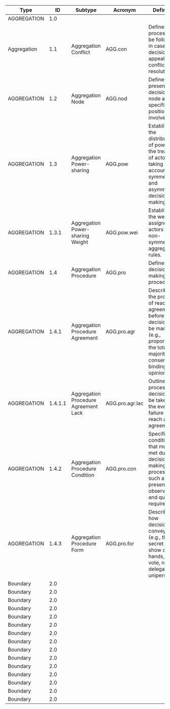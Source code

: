 | Type        | ID   | Subtype     | Acronym | Definition                                                                 |
|-------------|------|-------------|---------|-----------------------------------------------------------------------------|
| AGGREGATION |  1.0|     |      |   |
| Aggregation |  1.1|  Aggregation Conflict        | AGG.con     | Defines the processes to be followed in cases of decision appeals or conflict resolution.  |
| AGGREGATION |  1.2|   Aggregation Node  |   AGG.nod   | Defines the presence of a decision node and specifies the positions involved in it.   |
| AGGREGATION |  1.3|  Aggregation Power-sharing    |  AGG.pow    | Establishes the distribution of power and the treatment of actors, taking into account both symmetry and asymmetry in decision-making.  |
| AGGREGATION |  1.3.1| Aggregation Power-sharing  Weight    | AGG.pow.wei     | Establishes the weighting assigned to actors in non-symmetric aggregation rules.  |
| AGGREGATION |  1.4| Aggregation Procedure     |   AGG.pro   | Defines the decision-making procedure.  |
| AGGREGATION |  1.4.1|  Aggregation Procedure Agreement   |   AGG.pro.agr   | Describes the process of reaching agreement before a decision can be made (e.g., proportion of the total, majority, consensus, binding opinions) |
| AGGREGATION |  1.4.1.1|   Aggregation Procedure Agreement Lack  | AGG.pro.agr.lac     | Outlines the process or decision to be taken in the event of a failure to reach an agreement.  |
| AGGREGATION |  1.4.2|    Aggregation Procedure Condition   |   AGG.pro.con   | Specifies the conditions that must be met during decision-making processes, such as the presence of observers and quorum requirements.   |
| AGGREGATION |  1.4.3|  Aggregation Procedure Form   |  AGG.pro.for     | Describes how decisions are conveyed (e.g., through secret vote, show of hands, voice vote, non-delegable, unipersonal).   |
| Boundary  |  2.0|     |      |   |
| Boundary  |  2.0|     |      |   |
| Boundary  |  2.0|     |      |   |
| Boundary  |  2.0|     |      |   |
| Boundary  |  2.0|     |      |   |
| Boundary  |  2.0|     |      |   |
| Boundary  |  2.0|     |      |   |
| Boundary  |  2.0|     |      |   |
| Boundary  |  2.0|     |      |   |
| Boundary  |  2.0|     |      |   |
| Boundary  |  2.0|     |      |   |
| Boundary  |  2.0|     |      |   |
| Boundary  |  2.0|     |      |   |
| Boundary  |  2.0|     |      |   |
| Boundary  |  2.0|     |      |   |
